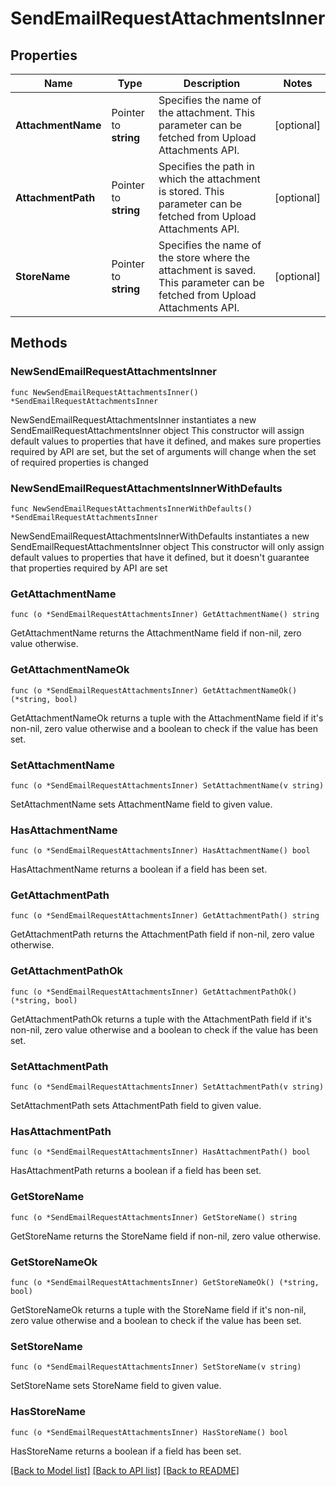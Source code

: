 # SendEmailRequestAttachmentsInner

## Properties

Name | Type | Description | Notes
------------ | ------------- | ------------- | -------------
**AttachmentName** | Pointer to **string** | Specifies the name of the attachment. This parameter can be fetched from Upload Attachments API. | [optional] 
**AttachmentPath** | Pointer to **string** | Specifies the path in which the attachment is stored. This parameter can be fetched from Upload Attachments API. | [optional] 
**StoreName** | Pointer to **string** | Specifies the name of the store where the attachment is saved. This parameter can be fetched from Upload Attachments API. | [optional] 

## Methods

### NewSendEmailRequestAttachmentsInner

`func NewSendEmailRequestAttachmentsInner() *SendEmailRequestAttachmentsInner`

NewSendEmailRequestAttachmentsInner instantiates a new SendEmailRequestAttachmentsInner object
This constructor will assign default values to properties that have it defined,
and makes sure properties required by API are set, but the set of arguments
will change when the set of required properties is changed

### NewSendEmailRequestAttachmentsInnerWithDefaults

`func NewSendEmailRequestAttachmentsInnerWithDefaults() *SendEmailRequestAttachmentsInner`

NewSendEmailRequestAttachmentsInnerWithDefaults instantiates a new SendEmailRequestAttachmentsInner object
This constructor will only assign default values to properties that have it defined,
but it doesn't guarantee that properties required by API are set

### GetAttachmentName

`func (o *SendEmailRequestAttachmentsInner) GetAttachmentName() string`

GetAttachmentName returns the AttachmentName field if non-nil, zero value otherwise.

### GetAttachmentNameOk

`func (o *SendEmailRequestAttachmentsInner) GetAttachmentNameOk() (*string, bool)`

GetAttachmentNameOk returns a tuple with the AttachmentName field if it's non-nil, zero value otherwise
and a boolean to check if the value has been set.

### SetAttachmentName

`func (o *SendEmailRequestAttachmentsInner) SetAttachmentName(v string)`

SetAttachmentName sets AttachmentName field to given value.

### HasAttachmentName

`func (o *SendEmailRequestAttachmentsInner) HasAttachmentName() bool`

HasAttachmentName returns a boolean if a field has been set.

### GetAttachmentPath

`func (o *SendEmailRequestAttachmentsInner) GetAttachmentPath() string`

GetAttachmentPath returns the AttachmentPath field if non-nil, zero value otherwise.

### GetAttachmentPathOk

`func (o *SendEmailRequestAttachmentsInner) GetAttachmentPathOk() (*string, bool)`

GetAttachmentPathOk returns a tuple with the AttachmentPath field if it's non-nil, zero value otherwise
and a boolean to check if the value has been set.

### SetAttachmentPath

`func (o *SendEmailRequestAttachmentsInner) SetAttachmentPath(v string)`

SetAttachmentPath sets AttachmentPath field to given value.

### HasAttachmentPath

`func (o *SendEmailRequestAttachmentsInner) HasAttachmentPath() bool`

HasAttachmentPath returns a boolean if a field has been set.

### GetStoreName

`func (o *SendEmailRequestAttachmentsInner) GetStoreName() string`

GetStoreName returns the StoreName field if non-nil, zero value otherwise.

### GetStoreNameOk

`func (o *SendEmailRequestAttachmentsInner) GetStoreNameOk() (*string, bool)`

GetStoreNameOk returns a tuple with the StoreName field if it's non-nil, zero value otherwise
and a boolean to check if the value has been set.

### SetStoreName

`func (o *SendEmailRequestAttachmentsInner) SetStoreName(v string)`

SetStoreName sets StoreName field to given value.

### HasStoreName

`func (o *SendEmailRequestAttachmentsInner) HasStoreName() bool`

HasStoreName returns a boolean if a field has been set.


[[Back to Model list]](../README.md#documentation-for-models) [[Back to API list]](../README.md#documentation-for-api-endpoints) [[Back to README]](../README.md)



